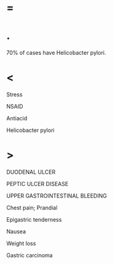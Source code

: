 # =

# .

70% of cases have Helicobacter pylori.

# <

Stress

NSAID

Antiacid

Helicobacter pylori

# >

DUODENAL ULCER

PEPTIC ULCER DISEASE

UPPER GASTROINTESTINAL BLEEDING

Chest pain; Prandial

Epigastric tenderness

Nausea

Weight loss

Gastric carcinoma
